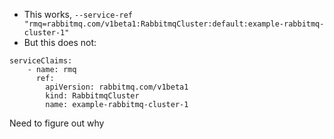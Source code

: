 - This works, ```--service-ref "rmq=rabbitmq.com/v1beta1:RabbitmqCluster:default:example-rabbitmq-cluster-1"```
- But this does not:
```
serviceClaims:
    - name: rmq
      ref:
        apiVersion: rabbitmq.com/v1beta1
        kind: RabbitmqCluster
        name: example-rabbitmq-cluster-1
```

Need to figure out why
